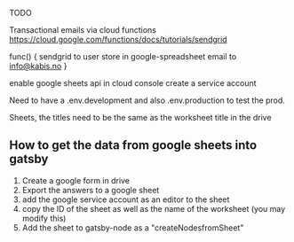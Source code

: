 TODO 

Transactional emails via cloud functions 
https://cloud.google.com/functions/docs/tutorials/sendgrid

func() {
sendgrid to user
store in google-spreadsheet
email to info@kabis.no
}

enable google sheets api in cloud console
create a service account


Need to have a .env.development and also .env.production to test the prod. 

Sheets, the titles need to be the same as the worksheet title in the drive

## How to get the data from google sheets into gatsby

1. Create a google form in drive
2. Export the answers to a google sheet
3. add the google service account as an editor to the sheet
4. copy the ID of the sheet as well as the name of the worksheet (you may modify this)
5. Add the sheet to gatsby-node as a "createNodesfromSheet"